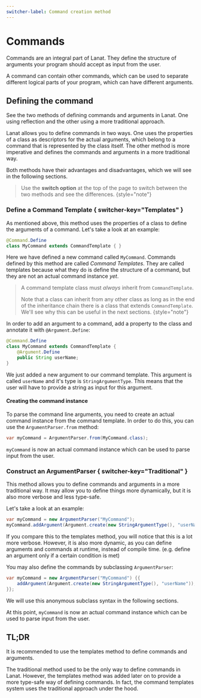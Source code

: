 ```yaml
---
switcher-label: Command creation method
---
```


# Commands

Commands are an integral part of Lanat. They define the structure of arguments your program should accept as input
from the user.

A command can contain other commands, which can be used to separate different logical parts of your program, which can
have different arguments.


## Defining the command

<tldr>
See the two methods of defining commands and arguments in Lanat. One using reflection and the other using a more
traditional approach.
</tldr>

Lanat allows you to define commands in two ways. One uses the properties of a class as descriptors for the actual
arguments, which belong to a command that is represented by the class itself. The other method is more imperative and
defines the commands and arguments in a more traditional way.

Both methods have their advantages and disadvantages, which we will see in the following sections.

> Use the **switch option** at the top of the page to switch between the two methods and see the differences.
{style="note"}


### Define a Command Template { switcher-key="Templates" }

As mentioned above, this method uses the properties of a class to define the arguments of a command.
Let's take a look at an example:

````Java
@Command.Define
class MyCommand extends CommandTemplate { }
````

Here we have defined a new command called `MyCommand`. Commands defined by this method are called _Command Templates_.
They are called templates because what they do is define the structure of a command, but they are not
an actual command instance _yet_.

> A command template class must _always_ inherit from ``CommandTemplate``.
> 
> Note that a class can inherit from any other class as long as in the end of the inheritance chain there is a class that
> extends ``CommandTemplate``. We'll see why this can be useful in the next sections.
{style="note"}

In order to add an argument to a command, add a property to the class and annotate it with `@Argument.Define`:

````Java
@Command.Define
class MyCommand extends CommandTemplate {
	@Argument.Define
	public String userName;
}
````

We just added a new argument to our command template. This argument is called `userName` and it's type is
``StringArgumentType``. This means that the user will have to provide a string as input for this argument.

#### Creating the command instance

To parse the command line arguments, you need to create an actual command instance from the command template.
In order to do this, you can use the ``ArgumentParser.from`` method:

````Java
var myCommand = ArgumentParser.from(MyCommand.class);
````

``myCommand`` is now an actual command instance which can be used to parse input from the user.


### Construct an ArgumentParser { switcher-key="Traditional" }

This method allows you to define commands and arguments in a more traditional way. It may allow you to define things
more dynamically, but it is also more verbose and less type-safe.

Let's take a look at an example:

````Java
var myCommand = new ArgumentParser("MyCommand");
myCommand.addArgument(Argument.create(new StringArgumentType(), "userName"));
````

If you compare this to the templates method, you will notice that this is a lot more verbose. However, it is also more
dynamic, as you can define arguments and commands at runtime, instead of compile time. (e.g. define an argument only
if a certain condition is met)

<tip>

You may also define the commands by subclassing ``ArgumentParser``:

```Java
var myCommand = new ArgumentParser("MyCommand") {{
	addArgument(Argument.create(new StringArgumentType(), "userName"));
}};
```

We will use this anonymous subclass syntax in the following sections.

</tip>

At this point, ``myCommand`` is now an actual command instance which can be used to parse input from the user.


## TL;DR

<tldr>
It is recommended to use the templates method to define commands and arguments.
</tldr>

The traditional method used to be the only way to define commands in Lanat. However, the templates method was added
later on to provide a more type-safe way of defining commands. In fact, the command templates system uses the traditional
approach under the hood.